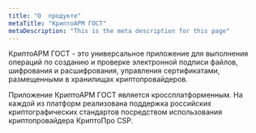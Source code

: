 ```yaml
---
title: "О  продукте"
metaTitle: "КриптоАРМ ГОСТ"
metaDescription: "This is the meta description for this page"
---
```


КриптоАРМ ГОСТ - это универсальное приложение для выполнения операций по созданию и проверке электронной подписи файлов, шифрования и расшифрования, управления сертификатами, размещенными в хранилищах криптопровайдеров.

Приложение КриптоАРМ ГОСТ является кроссплатформенным. На каждой из платформ реализована поддержка российских криптографических стандартов посредством использования криптопровайдера КриптоПро CSP.
